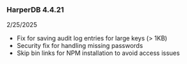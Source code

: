 ### HarperDB 4.4.21
2/25/2025

* Fix for saving audit log entries for large keys (> 1KB)
* Security fix for handling missing passwords
* Skip bin links for NPM installation to avoid access issues